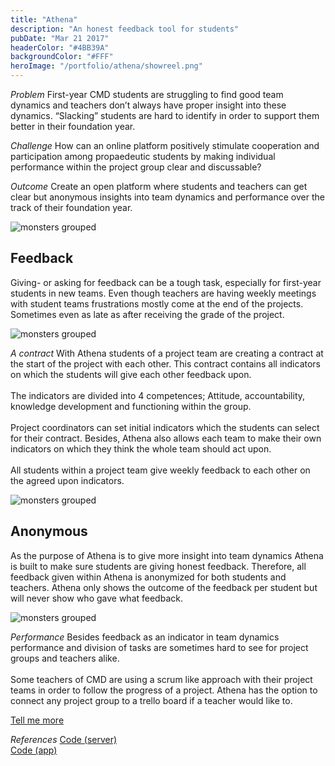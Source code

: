 ```yaml
---
title: "Athena"
description: "An honest feedback tool for students"
pubDate: "Mar 21 2017"
headerColor: "#4BB39A"
backgroundColor: "#FFF"
heroImage: "/portfolio/athena/showreel.png"
---
```


_Problem_
First-year CMD students are struggling to find good team dynamics and teachers don’t always have proper insight into these dynamics. “Slacking” students are hard to identify in order to support them better in their foundation year.

_Challenge_
How can an online platform positively stimulate cooperation and participation among propaedeutic students by making individual performance within the project group clear and discussable?

_Outcome_
Create an open platform where students and teachers can get clear but anonymous insights into team dynamics and performance over the track of their foundation year.

![monsters grouped](/portfolio/athena/dashboard.png)

## Feedback

Giving- or asking for feedback can be a tough task, especially for first-year students in new teams. Even though teachers are having weekly meetings with student teams frustrations mostly come at the end of the projects. Sometimes even as late as after receiving the grade of the project.

![monsters grouped](/portfolio/athena/feedback.png)

_A contract_
With Athena students of a project team are creating a contract at the start of the project with each other. This contract contains all indicators on which the students will give each other feedback upon.<br/><br/>
The indicators are divided into 4 competences; Attitude, accountability, knowledge development and functioning within the group.<br/><br/>
Project coordinators can set initial indicators which the students can select for their contract. Besides, Athena also allows each team to make their own indicators on which they think the whole team should act upon.<br/><br/>
All students within a project team give weekly feedback to each other on the agreed upon indicators.

![monsters grouped](/portfolio/athena/workload.png)

## Anonymous

As the purpose of Athena is to give more insight into team dynamics Athena is built to make sure students are giving honest feedback. Therefore, all feedback given within Athena is anonymized for both students and teachers. Athena only shows the outcome of the feedback per student but will never show who gave what feedback.

![monsters grouped](/portfolio/athena/workload_2.png)

_Performance_
Besides feedback as an indicator in team dynamics performance and division of tasks are sometimes hard to see for project groups and teachers alike. <br/><br/>
Some teachers of CMD are using a scrum like approach with their project teams in order to follow the progress of a project. Athena has the option to connect any project group to a trello board if a teacher would like to.

<a href="mailto:mail@sanderboer.nl?subject=Let's chat!&body=Hi, I'd like to talk about your work,">Tell me more</a>

_References_
<span>
<a href="https://github.com/xiduzo/afstudeerproject_backend" target="_blank">Code (server)</a><br/>
<a href="https://github.com/xiduzo/afstudeerproject" target="_blank">Code (app)</a>
</span>
